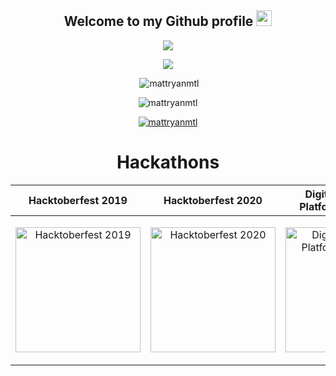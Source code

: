 <h2 align="center">Welcome to my Github profile <a href="https://hulya.netlify.app/"><img src="https://media.giphy.com/media/hvRJCLFzcasrR4ia7z/giphy.gif" width="25px"></a></h2>
<p align="center"><img src="https://i.imgur.com/NptPMXz.gif"><p>

<p align="center"><img src="https://github-readme-stats.vercel.app/api/top-langs?username=mattryanmtl&show_icons=true&theme=tokyonight&locale=en&layout=compact" /></p>
<p align="center">&nbsp;<img src="https://github-readme-stats.vercel.app/api?username=mattryanmtl&show_icons=true&theme=tokyonight&locale=en" alt="mattryanmtl" /></p>

<p align="center"><img src="https://github-readme-streak-stats.herokuapp.com/?user=mattryanmtl&&theme=tokyonight" alt="mattryanmtl" /></p>
<p align="center"> <a href="https://github.com/ryo-ma/github-profile-trophy"><img src="https://github-profile-trophy.vercel.app/?username=mattryanmtl&theme=onedark&row=1" alt="mattryanmtl" /></a> </p>
  
 
<h1 align="center">Hackathons</h1>

| Hacktoberfest 2019  | Hacktoberfest 2020 | DigitalOcean App Platform Hackathon  | Grant For The Web Hackathon | GitHub Actions Hackathon | Twilio Hackathon |
| ------------- | ------------- | ------------- | ------------- | ------------- | ------------- |
| <p align="center"><img src="https://user-images.githubusercontent.com/44824894/140068803-3a8ae561-801c-4291-b290-0f1581f5b816.png" width="200" alt="Hacktoberfest 2019" /></p>  | <p align="center"><img src="https://user-images.githubusercontent.com/44824894/140068805-467cb62f-d916-4db6-960e-a781acd65101.png" width="200" alt="Hacktoberfest 2020" /></p>  | <p align="center"><img src="https://user-images.githubusercontent.com/44824894/140068796-14d3d195-ffcc-4a72-87f5-bdcca8d92028.png" width="200" alt="DigitalOcean App Platform Hackathon" /></p>  | <p align="center"><img src="https://user-images.githubusercontent.com/44824894/140068793-ad732ec1-d27f-40af-82e6-dcbf949735f0.png" width="200" alt="Grant For The Web Hackathon" /></p>  | <p align="center"><img src="https://user-images.githubusercontent.com/44824894/140075068-9a7c8641-e58b-49b7-a379-5bbe14924eb2.png" width="200" alt="GitHub Actions Hackathon" /></p>  | <p align="center"><img src="https://user-images.githubusercontent.com/44824894/140075073-18d9ba17-e62b-4a21-9059-2d3f51dcbc7c.png" width="200" alt="Twilio Hackathon" /></p>|

